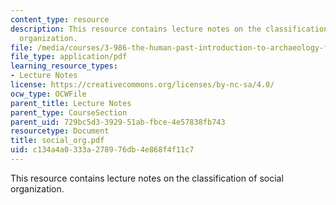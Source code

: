 ```yaml
---
content_type: resource
description: This resource contains lecture notes on the classification of social
  organization.
file: /media/courses/3-986-the-human-past-introduction-to-archaeology-fall-2006/c134a4a0333a278976db4e868f4f11c7_social_org.pdf
file_type: application/pdf
learning_resource_types:
- Lecture Notes
license: https://creativecommons.org/licenses/by-nc-sa/4.0/
ocw_type: OCWFile
parent_title: Lecture Notes
parent_type: CourseSection
parent_uid: 729bc5d3-3929-51ab-fbce-4e57838fb743
resourcetype: Document
title: social_org.pdf
uid: c134a4a0-333a-2789-76db-4e868f4f11c7
---
```

This resource contains lecture notes on the classification of social organization.
